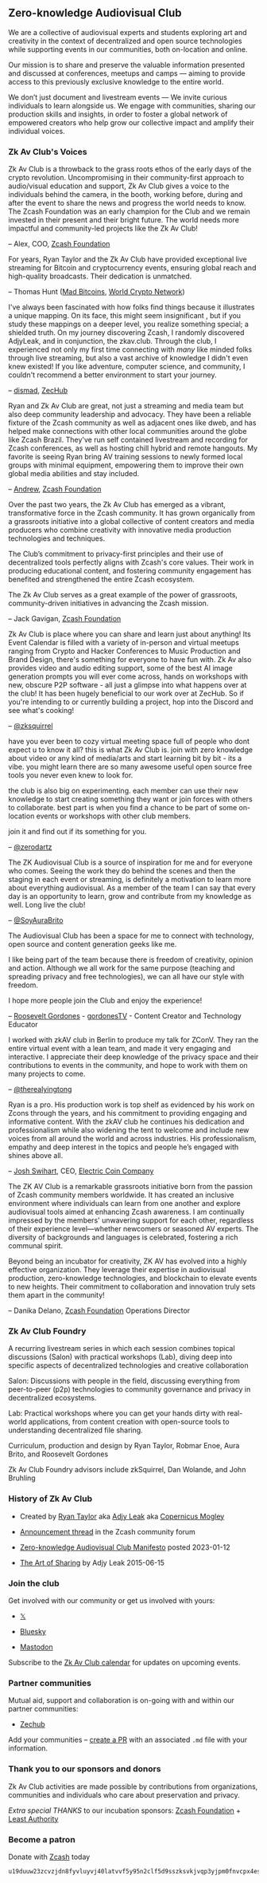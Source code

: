 ## Zero-knowledge Audiovisual Club 

We are a collective of audiovisual experts and students exploring art and creativity in the context of decentralized and open source technologies while supporting events in our communities, both on-location and online. 

Our mission is to share and preserve the valuable information presented and discussed at conferences, meetups and camps — aiming to provide access to this previously exclusive knowledge to the entire world. 

We don’t just document and livestream events — We invite curious individuals to learn alongside us. We engage with communities, sharing our production skills and insights, in order to foster a global network of empowered creators who help grow our collective impact and amplify their individual voices. 
 


### Zk Av Club's Voices  

Zk Av Club is a throwback to the grass roots ethos of the early days of the crypto revolution. Uncompromising in their community-first approach to audio/visual education and support, Zk Av Club gives a voice to the individuals behind the camera, in the booth, working before, during and after the event to share the news and progress the world needs to know. The Zcash Foundation was an early champion for the Club and we remain invested in their present and their bright future. The world needs more impactful and community-led projects like the Zk Av Club! 
 
– Alex, COO, [Zcash Foundation](https://zfnd.org)  


For years, Ryan Taylor and the Zk Av Club have provided exceptional live streaming for Bitcoin and cryptocurrency events, ensuring global reach and high-quality broadcasts. Their dedication is unmatched. 
 
– Thomas Hunt ([Mad Bitcoins](https://x.com/MadBitcoins), [World Crypto Network](https://www.youtube.com/@Worldcryptonetwork)) 


I've always been fascinated with how folks find things because it illustrates a unique mapping. On its face, this might seem insignificant , but if you study these mappings on a deeper level, you realize something special; a shielded truth. On my journey discovering Zcash, I randomly discovered AdjyLeak, and in conjunction, the zkav.club. Through the club, I experienced not only my first time connecting with *many* like minded folks through live streaming, but also a vast archive of knowledge I didn't even knew existed! If you like adventure, computer science, and community, I couldn't recommend a better environment to start your journey.
 
– [dismad](https://x.com/dismad8), [ZecHub](https://zechub.wiki/)  


Ryan and Zk Av Club are great, not just a streaming and media team but also deep community leadership and advocacy. They have been a reliable fixture of the Zcash community as well as adjacent ones like dweb, and has helped make connections with other local communities around the globe like Zcash Brazil. They've run self contained livestream and recording for Zcash conferences, as well as hosting chill hybrid and remote hangouts. My favorite is seeing Ryan bring AV training sessions to newly formed local groups with minimal equipment, empowering them to improve their own global media abilities and stay included. 
 
– [Andrew](https://x.com/socrates1024), [Zcash Foundation](https://zfnd.org)  


Over the past two years, the Zk Av Club has emerged as a vibrant, transformative force in the Zcash community. It has grown organically from a grassroots initiative into a global collective of content creators and media producers who combine creativity with innovative media production technologies and techniques. 
 
The Club’s commitment to privacy-first principles and their use of decentralized tools perfectly aligns with Zcash's core values. Their work in producing educational content, and fostering community engagement has benefited and strengthened the entire Zcash ecosystem.
 
The Zk Av Club serves as a great example of the power of grassroots, community-driven initiatives in advancing the Zcash mission.
 
– Jack Gavigan, [Zcash Foundation](https://zfnd.org)  


Zk Av Club is place where you can share and learn just about anything! Its Event Calendar is filled with a variety of in-person and virtual meetups ranging from Crypto and Hacker Conferences to Music Production and Brand Design, there's something for everyone to have fun with. Zk Av also provides video and audio editing support, some of the best AI image generation prompts you will ever come across, hands on workshops with new, obscure P2P software - all just a glimpse into what happens over at the club! It has been hugely beneficial to our work over at ZecHub. So if you're intending to or currently building a project, hop into the Discord and see what's cooking!
 
– [@zksquirrel](https://x.com/zksquirrel)  


have you ever been to cozy virtual meeting space full of people who dont expect u to know it all? this is what Zk Av Club is. join with zero knowledge about video or any kind of media/arts and start learning bit by bit - its a vibe. you might learn there are so many awesome useful open source free tools you never even knew to look for. 
 
the club is also big on experimenting. each member can use their new knowledge to start creating something they want or join forces with others to collaborate. best part is when you find a chance to be part of some on-location events or workshops with other club members. 
 
join it and find out if its something for you. 
 
– [@zerodartz](https://x.com/zerodartz)  


The ZK Audiovisual Club is a source of inspiration for me and for everyone who comes. Seeing the work they do behind the scenes and then the staging in each event or streaming, is definitely a motivation to learn more about everything audiovisual. As a member of the team I can say that every day is an opportunity to learn, grow and contribute from my knowledge as well. Long live the club!
 
– [@SoyAuraBrito](https://x.com/SoyAuraBrito)  


The Audiovisual Club has been a space for me to connect with technology, open source and content generation geeks like me.
 
I like being part of the team because there is freedom of creativity, opinion and action. Although we all work for the same purpose (teaching and spreading privacy and free technologies), we can all have our style with freedom. 
 
I hope more people join the Club and enjoy the experience! 
 
– [Roosevelt Gordones](https://x.com/gordonesTV) - [gordonesTV](https://gordonestv.com/) - Content Creator and Technology Educator 


I worked with zkAV club in Berlin to produce my talk for ZConV. They ran the entire virtual event with a lean team, and made it very engaging and interactive. I appreciate their deep knowledge of the privacy space and their contributions to events in the community, and hope to work with them on many projects to come. 

– [@therealyingtong](https://github.com/therealyingtong)  


Ryan is a pro. His production work is top shelf as evidenced by his work on Zcons through the years, and his commitment to providing engaging and informative content. With the zkAV club he continues his dedication and professionalism while also widening the tent to welcome and include new voices from all around the world and across industries. His professionalism, empathy and deep interest in the topics and people he’s engaged with shines above all. 

– [Josh Swihart](https://x.com/jswihart), CEO, [Electric Coin Company](https://electriccoin.co)  


The ZK AV Club is a remarkable grassroots initiative born from the passion of Zcash community members worldwide. It has created an inclusive environment where individuals can learn from one another and explore audiovisual tools aimed at enhancing Zcash awareness. I am continually impressed by the members' unwavering support for each other, regardless of their experience level—whether newcomers or seasoned AV experts. The diversity of backgrounds and languages is celebrated, fostering a rich communal spirit. 

Beyond being an incubator for creativity, ZK AV has evolved into a highly effective organization. They leverage their expertise in audiovisual production, zero-knowledge technologies, and blockchain to elevate events to new heights. Their commitment to collaboration and innovation truly sets them apart in the community! 

– Danika Delano, [Zcash Foundation](https://zfnd.org) Operations Director  



### Zk Av Club Foundry 

A recurring livestream series in which each session combines topical discussions (Salon) with practical workshops (Lab), diving deep into specific aspects of decentralized technologies and creative collaboration

Salon: Discussions with people in the field, discussing everything from peer-to-peer (p2p) technologies to community governance and privacy in decentralized ecosystems.

Lab: Practical workshops where you can get your hands dirty with real-world applications, from content creation with open-source tools to understanding decentralized file sharing.

Curriculum, production and design by Ryan Taylor, Robmar Enoe, Aura Brito, and Roosevelt Gordones

Zk Av Club Foundry advisors include zkSquirrel, Dan Wolande, and John Bruhling 



### History of Zk Av Club 

- Created by [Ryan Taylor](https://troublefront.com/blog/endtroducing/) aka [Adjy Leak](https://youtube.com/adjyleak) aka [Copernicus Mogley](https://github.com/copernicus-mogley) 

- [Announcement thread](https://forum.zcashcommunity.com/t/the-zero-knowledge-audiovisual-club/43733) in the Zcash community forum 

- [Zero-knowledge Audiovisual Club Manifesto](https://free2z.com/ZKAV.club/zpage/zf-av-club-manifesto) posted 2023-01-12 

- [The Art of Sharing](https://github.com/adjyleak/adjyleak.video/blob/master/_posts/2015-06-16-the-art-of-sharing.md) by Adjy Leak 2015-06-15 



### Join the club 

Get involved with our community or get us involved with yours: 

- [𝕏](https://x.com/ZkAv_Club) 

- [Bluesky](https://bsky.app/profile/zkavclub.bsky.social) 

- [Mastodon](https://zeal.center/@ZFAVClub) 

Subscribe to the [Zk Av Club calendar](https://lu.ma/zkav) for updates on upcoming events. 



### Partner communities 

Mutual aid, support and collaboration is on-going with and within our partner communities: 

- [Zechub](/partners/zechub.md) 

Add your communities – [create a PR](https://github.com/copernicus-mogley/zkav.club/) with an associated `.md` file with your information.



### Thank you to our sponsors and donors 

Zk Av Club activities are made possible by contributions from organizations, communities and individuals who care about preservation and privacy. 

*Extra special THANKS* to our incubation sponsors: [Zcash Foundation](https://zfnd.org) + [Least Authority](https://leastauthority.com) 



### Become a patron 

Donate with [Zcash](https://z.cash) today
```
u19duuw23zcvzjdn8fyvluyvj40latvvf5y95n2clf5d9sszksvkjvqp3yjpm0fnvcpx4esgxay42dlufvqrcsn9lg0582y3zkfqcvzt23puexgpd0mnjh5y8wq9rpa3sq952nxn80t9k69t7qvc5rfvc74wvvlswve34kz0s04px9vv4fkj4nwzc3elsmg8qxky5x2ehcle962jj8wfn
``` 
